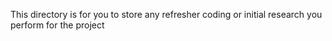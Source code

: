 This directory is for you to store any refresher coding or initial research you perform for the project